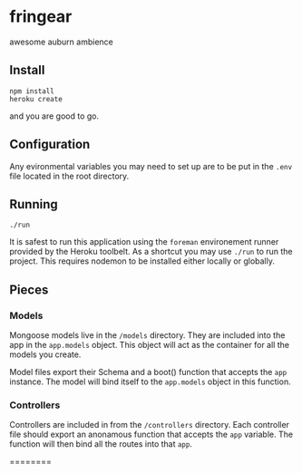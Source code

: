 # fringear

awesome auburn ambience


## Install
```
npm install
heroku create
```
and you are good to go.

## Configuration
Any evironmental variables you may need to set up are to be put in the `.env` file located in the root directory.

## Running
```
./run
```

It is safest to run this application using the `foreman` environement runner provided by the Heroku toolbelt.
As a shortcut you may use `./run` to run the project. This requires nodemon to be installed either locally or globally.

## Pieces

### Models
Mongoose models live in the `/models` directory.
They are included into the app in the `app.models` object.
This object will act as the container for all the models you create.


Model files export their Schema and a boot() function that accepts the `app` instance.
The model will bind itself to the `app.models` object in this function.

### Controllers
Controllers are included in from the `/controllers` directory.
Each controller file should export an anonamous function that accepts the `app` variable.
The function will then bind all the routes into that `app`.


========

